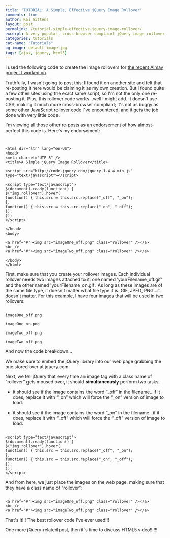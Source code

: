 ```yaml
---
title: 'TUTORIAL: A Simple, Effective jQuery Image Rollover'
comments: true
author: Kai Gittens
layout: post
permalink: /tutorial-simple-effective-jquery-image-rollover/
excerpt: A very popular, cross-browser complaint jQuery image rollover
categories: tutorials
cat-name: "Tutorials"
og-image: default-image.jpg
tags: [ajax, jquery, html5]
---
```

I used the following code to create the image rollovers for [the recent Almay project I worked on][1].

 [1]: http://kaidez.com/almay-project-using-html5-net-jquery/

Truthfully, I wasn't going to post this: I found it on another site and felt that re-posting it here would be claiming it as my own creation. But I found quite a few other sites using the exact same script, so I'm not the only one re-posting it. Plus, this rollover code works…well I might add. It doesn't use CSS, making it much more cross-browser compliant; it's not as buggy as some other JavaScript rollover code I've encountered, and it gets the job done with very little code.

I'm viewing all those other re-posts as an endorsement of how almost-perfect this code is. Here's my endorsement:

<pre><code class="language-markup">
<!DOCTYPE html>
&lt;html dir="ltr" lang="en-US"&gt;
&lt;head&gt;
&lt;meta charset="UTF-8" /&gt;
&lt;title&gt;A Simple jQuery Image Rollover&lt;/title&gt;

&lt;script src="http://code.jquery.com/jquery-1.4.4.min.js" type="text/javascript"&gt;&lt;/script&gt;

&lt;script type="text/javascript"&gt;
$(document).ready(function() {
$("img.rollover").hover(
function() { this.src = this.src.replace("_off", "_on");
},
function() { this.src = this.src.replace("_on", "_off");
});
});
&lt;/script&gt;

&lt;/head&gt;
&lt;body&gt;

&lt;a href="#"&gt;&lt;img src="imageOne_off.png" class="rollover" /&gt;&lt;/a&gt;
&lt;br /&gt;
&lt;a href="#"&gt;&lt;img src="imageTwo_off.png" class="rollover" /&gt;&lt;/a&gt;

&lt;/body&gt;
&lt;/html&gt;
</code></pre>

First, make sure that you create your rollover images. Each individual rollover needs two images attached to it: one named 'yourFilename_off.gif' and the other named 'yourFilename_on.gif'. As long as these images are of the same file type, it doesn't matter what file type it is. GIF, JPEG, PNG…it doesn't matter. For this example, I have four images that will be used in two rollovers:

<pre><code class="language-markup">
imageOne_off.png

imageOne_on.png

imageTwo_off.png

imageTwo_off.png
</code></pre>


And now the code breakdown…

We make sure to embed the jQuery library into our web page grabbing the one stored over at jquery.com:

Next, we tell jQuery that every time an image tag with a class name of “rollover” gets moused over, it should **simultaneously** perform two tasks:

*   it should see if the image contains the word “\_off” in the filename…if it does, replace it with “\_on” which will force the “_on” version of image to load.  

*   it should see if the image contains the word “\_on” in the filename…if it does, replace it with “\_off” which will force the “_off” version of image to load.

<pre><code class="language-javascript">
&lt;script type="text/javascript"&gt;
$(document).ready(function() {
$("img.rollover").hover(
function() { this.src = this.src.replace("_off", "_on");
},
function() { this.src = this.src.replace("_on", "_off");
});
});
&lt;/script&gt;
</code></pre>


And from here, we just place the images on the web page, making sure that they have a class name of “rollover”:
<pre><code class="language-markup">
&lt;a href="#"&gt;&lt;img src="imageOne_off.png" class="rollover" /&gt;&lt;/a&gt;
&lt;br /&gt;
&lt;a href="#"&gt;&lt;img src="imageTwo_off.png" class="rollover" /&gt;&lt;/a&gt;
</code></pre>

That's it!!! The best rollover code I've ever used!!!

One more jQuery-related post, then it's time to discuss HTML5 video!!!!!!
